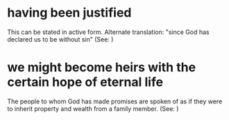 
# having been justified
This can be stated in active form. Alternate translation: "since God has declared us to be without sin" (See: )

# we might become heirs with the certain hope of eternal life
The people to whom God has made promises are spoken of as if they were to inherit property and wealth from a family member. (See: )